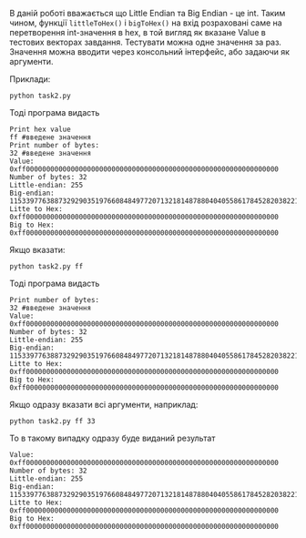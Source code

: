 В даній роботі вважається що Little Endian та Big Endian - це int.
Таким чином, функції `littleToHex()` і `bigToHex()` на вхід розраховані саме на перетворення int-значення в hex, в той вигляд як вказане Value в тестових векторах завдання.
Тестувати можна одне значення за раз.
Значення можна вводити через консольний інтерфейс, або задаючи як аргументи.

Приклади:
```shell-script
python task2.py
```

Тоді програма видасть
```
Print hex value
ff #введене значення
Print number of bytes:
32 #введене значення
Value: 0xff00000000000000000000000000000000000000000000000000000000000000
Number of bytes: 32
Little-endian: 255
Big-endian: 115339776388732929035197660848497720713218148788040405586178452820382218977280
Litte to Hex:  0xff00000000000000000000000000000000000000000000000000000000000000
Big to Hex:  0xff00000000000000000000000000000000000000000000000000000000000000
```
Якщо вказати:
``` shell-script
python task2.py ff
```
Тоді програма видасть
```
Print number of bytes:
32 #введене значення
Value: 0xff00000000000000000000000000000000000000000000000000000000000000
Number of bytes: 32
Little-endian: 255
Big-endian: 115339776388732929035197660848497720713218148788040405586178452820382218977280
Litte to Hex:  0xff00000000000000000000000000000000000000000000000000000000000000
Big to Hex:  0xff00000000000000000000000000000000000000000000000000000000000000
```

Якщо одразу вказати всі аргументи, наприклад:
``` shell-script
python task2.py ff 33
```
То в такому випадку одразу буде виданий результат
```
Value: 0xff00000000000000000000000000000000000000000000000000000000000000
Number of bytes: 32
Little-endian: 255
Big-endian: 115339776388732929035197660848497720713218148788040405586178452820382218977280
Litte to Hex:  0xff00000000000000000000000000000000000000000000000000000000000000
Big to Hex:  0xff00000000000000000000000000000000000000000000000000000000000000
```

